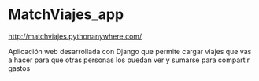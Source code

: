 # MatchViajes_app

http://matchviajes.pythonanywhere.com/

Aplicación web desarrollada con Django que permite cargar viajes que vas a hacer para que otras personas los puedan ver y sumarse para compartir gastos

